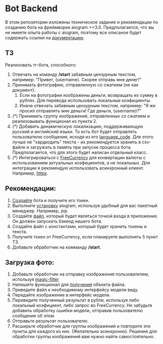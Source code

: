 # Bot Backend
В этом репозитории изложены техническое задание и рекомендации по созданию бота на фреймворке aiogram >=3.0.
Предполагается, что вы не имеете опыта работы с aiogram, поэтому все описаное 
будет содержать ссылки на [документацию](https://docs.aiogram.dev/en/latest/index.html).


## ТЗ
Реализовать тг-бота, способного:
1. Отвечать на команду **/start** забавным цензурным текстом, например: "Привет, {username}. Скорее отправь мне денег!"
2. Принимать фотографию, отправленную со сжатием (не как документ).
   1. Если на фотографии изображены деньги, возвращать их сумму в рублях. Для перевода использовать локальные коэфициенты.
   2. Иначе отвечать забавным цензурным текстом, например: "Я же просил отправлять мне деньги! Где деньги, {username}?"
3. (*) Принимать группу изображений, отправленных со сжатием и реализовывать функционал из пункта 2.
4. (*) Добавить динамическую локализацию, поддерживающую русский и английский языки. 
То есть бот будет отправлять пользователю сообщения, исходя из его 
[language_code](https://docs.aiogram.dev/en/latest/api/types/user.html#aiogram.types.user.User.language_code).
Для этого лучше не "хардкодить" текста - их рекомендуется хранить в csv-файле и загружать 
в память при запуске процесса бота. Предполагается, что для этого будет написан отдельный класс.
5. (*) Интегрироваться c [FreeCurrency](https://freecurrencyapi.com/docs/#official-libraries) 
для конвертации валюты с использованием актуальных коэфициентов, а не локальных.
Для интеграции я рекомендую использовать асинхронный клиент. 
Например, [httpx](https://www.python-httpx.org/async/).

## Рекомендации:
1. [Создайте](https://core.telegram.org/bots/tutorial#obtain-your-bot-token) бота и 
получите его токен.
2. Выполните [установку](https://docs.aiogram.dev/en/latest/install.html) aiogram, 
используя удобный для вас пакетный менеджер. Например, pip.
3. Создайте [файл](https://docs.aiogram.dev/en/latest/index.html#simple-usage), который будет являться точкой входа в приложение.
Он должен запускать бэкенд нашего бота.
4. Создайте файл с константами, который будет хранить токены и текста.
5. Получите токен от FreeCurrency, если планируете выполнять 5 пункт ТЗ.
6. Добавьте обработчик на комманду **/start**.

## Загрузка фото:
1. Добавьте обработчик на отправку изображения пользователем, используя [magic-filter](https://docs.aiogram.dev/en/latest/dispatcher/filters/magic_filters.html#possible-actions)
2. Напишите функционал для [получения](https://docs.aiogram.dev/en/latest/api/download_file.html) объекта файла.
3. Приведите файл к необходимому интерфейсу модели виду.
4. Передайте изображение в интерфейс модели.
5. Переведите полученный результат в рубли, используя либо локальный коэфициент, 
либо запрос во FreeCurrency. Не забудьте добавить обработку ошибки модели, 
отправив пользователю сообщение об этом.
6. Отправьте результат пользователю.
7. Расширьте обработчик для группы изображений и повторите эти пункты для каждого из них. 
(Желательно асинхронно). Решение для обработки группы изображений вам нужно найти самостоятельно.